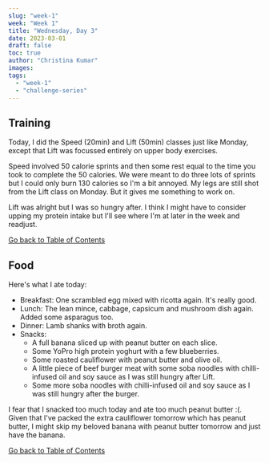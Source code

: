 ```yaml
---
slug: "week-1"
week: "Week 1"
title: "Wednesday, Day 3"
date: 2023-03-01
draft: false
toc: true
author: "Christina Kumar"
images:
tags:
  - "week-1"
  - "challenge-series"
---
```


<span id="reference"></span>

## Training

Today, I did the Speed (20min) and Lift (50min) classes just like Monday, except that Lift was focussed entirely on upper body exercises.

Speed involved 50 calorie sprints and then some rest equal to the time you took to complete the 50 calories. We were meant to do three lots of sprints but I could only burn 130 calories so I'm a bit annoyed. My legs are still shot from the Lift class on Monday. But it gives me something to work on.

Lift was alright but I was so hungry after. I think I might have to consider upping my protein intake but I'll see where I'm at later in the week and readjust.

<a href="tuesday.md#reference" style="margin:0;">Go back to Table of Contents</a>

## Food
Here's what I ate today:

- Breakfast: One scrambled egg mixed with ricotta again. It's really good.
- Lunch: The lean mince, cabbage, capsicum and mushroom dish again. Added some asparagus too.
- Dinner: Lamb shanks with broth again.
- Snacks: 
    - A full banana sliced up with peanut butter on each slice.
    - Some YoPro high protein yoghurt with a few blueberries.
    - Some roasted cauliflower with peanut butter and olive oil. 
    - A little piece of beef burger meat with some soba noodles with chilli-infused oil and soy sauce as I was still hungry after Lift.
    - Some more soba noodles with chilli-infused oil and soy sauce as I was still hungry after the burger.

I fear that I snacked too much today and ate too much peanut butter :(. Given that I've packed the extra cauliflower tomorrow which has peanut butter, I might skip my beloved banana with peanut butter tomorrow and just have the banana. 

<a href="tuesday.md#reference">Go back to Table of Contents</a>